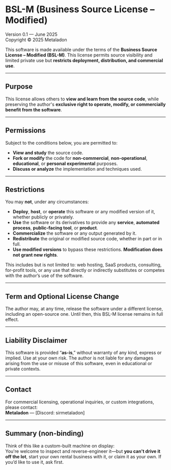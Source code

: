 # BSL-M (Business Source License – Modified)
Version 0.1 — June 2025  
Copyright © 2025 Metaladon

This software is made available under the terms of the **Business Source License – Modified (BSL-M)**. This license permits source visibility and limited private use but **restricts deployment, distribution, and commercial use**.

---

## Purpose

This license allows others to **view and learn from the source code**, while preserving the author's **exclusive right to operate, modify, or commercially benefit from the software**.

---

## Permissions

Subject to the conditions below, you are permitted to:

- **View and study** the source code.
- **Fork or modify** the code for **non-commercial**, **non-operational**, **educational**, or **personal experimental** purposes.
- **Discuss or analyze** the implementation and techniques used.

---

## Restrictions

You may **not**, under any circumstances:

- **Deploy**, **host**, or **operate** this software or any modified version of it, whether publicly or privately.
- **Use** the software or its derivatives to provide any **service**, **automated process**, **public-facing tool**, or **product**.
- **Commercialize** the software or any output generated by it.
- **Redistribute** the original or modified source code, whether in part or in full.
- **Use modified versions** to bypass these restrictions. **Modification does not grant new rights**.

This includes but is not limited to: web hosting, SaaS products, consulting, for-profit tools, or any use that directly or indirectly substitutes or competes with the author’s use of the software.

---

## Term and Optional License Change

The author may, at any time, release the software under a different license, including an open-source one. Until then, this BSL-M license remains in full effect.

---

## Liability Disclaimer

This software is provided “**as-is**,” without warranty of any kind, express or implied. Use at your own risk. The author is not liable for any damages arising from the use or misuse of this software, even in educational or private contexts.

---

## Contact

For commercial licensing, operational inquiries, or custom integrations, please contact:  
**Metaladon** — [Discord: sirmetaladon]

---

## Summary (non-binding)

Think of this like a custom-built machine on display:  
You're welcome to inspect and reverse-engineer it—but **you can't drive it off the lot**, start your own rental business with it, or claim it as your own. If you’d like to use it, ask first.

